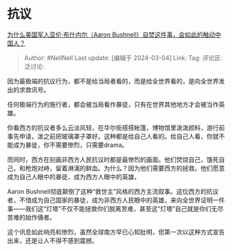 # 抗议
[为什么美国军人亚伦·布什内尔（Aaron Bushnell）自焚这件事，会如此的触动中国人？](https://www.zhihu.com/question/646674038/answer/3417906090)

> Author: #NellNell
> Last update: [编辑于 2024-03-04]
> Link:
> Tag: 
> 评论区:
> 泛讨论:

因为最极端的抗议行为，都不是给当局者看的，而是给全世界看的，是向全世界发出的求救讯号。

任何极端行为的施行者，都会被当局看作暴徒，只有在世界其他地方才会被当作英雄。

你看西方的抗议者多么云淡风轻，在华尔街搭搭帐篷，博物馆里泼泼颜料，游行前事先申请，泼之前把玻璃罩子罩好。这种都是给自己人看的。给自己人看，你就不能成为暴徒，你不需要惨烈，只需要drama。

而同时，西方在刻画非西方人民抗议时都是最惨烈的画面。他们焚烧自己，饿死自己，和枪炮对峙，留着淋漓的鲜血。为什么？因为他们需要西方的拯救。他们愿意成为自己人眼中的暴徒，成为西方人眼中的英雄，

Aaron Bushnell彻底颠倒了这种“救世主”风格的西方主流叙事。这位西方的抗议者，不惜成为自己国家的暴徒，成为非西方人民眼中的英雄，来向全世界证明一件事——我们这“灯塔”不仅不能拯救你们脱离苦难，甚至这“灯塔”自己就是你们无尽苦难的始作俑者。

这个讯息如此响亮和惨烈，虽然全球南方早已心知肚明，但第一次以这种方式宣告出来，还是让人不得不感到震撼。